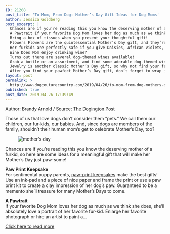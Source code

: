 ```yaml
---
ID: 21208
post_title: 'To Mom, From Dog: Mother’s Day Gift Ideas for Dog Moms'
author: Jessica Goldberg
post_excerpt: |
  Chances are if you’re reading this you know the deserving mother of a furkid, so here are some ideas for a meaningful gift that will make her Mother’s Day just paw-some!
  A Pawtrait If your favorite Dog Mom loves her dog as much as we think she does, she’ll absolutely love a portrait of her favorite fur-kid.
  Bring a box of tissues when you present your thoughtful gift!
  Flowers Flowers are the quintessential Mother’s Day gift, and they’re appropriate for Dog Mom’s Day, too – with a slight adjustment.
  Her furkids are perfectly safe if you give Daisies, African violets, Begonias, Orchids, or Roses.
  Wine Does Mom enjoy drinking wine?
  Turns out there are several dog-themed wines available!
  Grab a bottle or an assortment, and find some adorable dog-themed wine glasses and bottle stoppers to go with it!
  Jewelry is another classic Mother’s Day gift, so why not find your favorite Dog Mom some dog-themed jewelry?
  After you find your pawfect Mother’s Day gift, don’t forget to wrap it up in some puppy paper or a dog gift bag and sign a Mother’s Day card from the dog.
layout: post
permalink: >
  http://www.dogcouturecountry.com/2019/04/26/to-mom-from-dog-mothers-day-gift-ideas-for-dog-moms/
published: true
post_date: 2019-04-26 17:39:49
---
```

<p class="article-info-author-source"> <span>Author: Brandy Arnold</span>&nbsp;/&nbsp;<span>Source: <a href="https://www.dogingtonpost.com/to-mom-from-dog-mothers-day-gift-ideas-for-dog-moms/" target="_blank">The Dogington Post</a></span> </p> <p>Those of us that love dogs don’t consider them “pets.” We call them our children, our fur-kids, our babies. And, since dogs are members of the family, shouldn’t their human mom’s get to celebrate Mother’s Day, too?</p>
<figure><img alt="mother's day" sizes="(max-width: 1000px) 100vw, 1000px" src="https://www.dogingtonpost.com/wp-content/uploads/2019/04/mothersday-min.jpg" srcset="https://www.dogingtonpost.com/wp-content/uploads/2019/04/mothersday-min.jpg 1000w, https://www.dogingtonpost.com/wp-content/uploads/2019/04/mothersday-min-300x243.jpg 300w, https://www.dogingtonpost.com/wp-content/uploads/2019/04/mothersday-min-610x493.jpg 610w"></figure>
<p>Chances are if you’re reading this you know the deserving mother of a furkid, so here are some ideas for a meaningful gift that will make her Mother’s Day just paw-some!</p>
<p><strong>Paw Print Keepsake<br></strong> For sentimental puppy parents, <a href="https://amzn.to/2UWMtyx">paw-print keepsakes</a> make the best gifts! Use an ink-pad and a piece of nice paper and frame the print or use a paw print kit to create a clay impression of her dog’s paw. Guaranteed to be a memento she’ll treasure for many Mother’s Days to come.</p>
<p><strong>A Pawtrait<br></strong> If your favorite Dog Mom loves her dog as much as we think she does, she’ll absolutely love a portrait of her favorite fur-kid. Enlarge her favorite photograph or hire an artist to paint a...</p> <p class="article-info-more"> <a href="https://www.dogingtonpost.com/to-mom-from-dog-mothers-day-gift-ideas-for-dog-moms/" target="_blank">Click here to read more</a> </p>